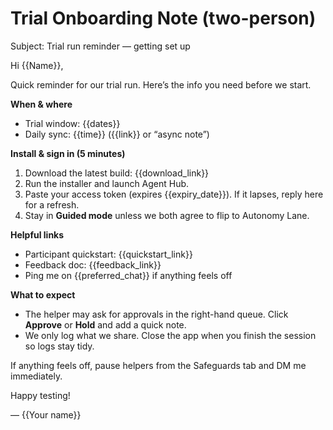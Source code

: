 # Trial Onboarding Note (two-person)

Subject: Trial run reminder — getting set up

Hi {{Name}},

Quick reminder for our trial run. Here’s the info you need before we start.

**When & where**
- Trial window: {{dates}}
- Daily sync: {{time}} ({{link}} or “async note”)

**Install & sign in (5 minutes)**
1. Download the latest build: {{download_link}}
2. Run the installer and launch Agent Hub.
3. Paste your access token (expires {{expiry_date}}). If it lapses, reply here for a refresh.
4. Stay in **Guided mode** unless we both agree to flip to Autonomy Lane.

**Helpful links**
- Participant quickstart: {{quickstart_link}}
- Feedback doc: {{feedback_link}}
- Ping me on {{preferred_chat}} if anything feels off

**What to expect**
- The helper may ask for approvals in the right-hand queue. Click **Approve** or **Hold** and add a quick note.
- We only log what we share. Close the app when you finish the session so logs stay tidy.

If anything feels off, pause helpers from the Safeguards tab and DM me immediately.

Happy testing!

— {{Your name}}
